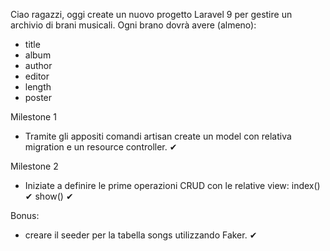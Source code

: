 Ciao ragazzi,
oggi create un nuovo progetto Laravel 9 per gestire un archivio di brani musicali. Ogni brano dovrà avere (almeno):

-   title
-   album
-   author
-   editor
-   length
-   poster

Milestone 1

-   Tramite gli appositi comandi artisan create un model con relativa migration e un resource controller. ✔

Milestone 2

-   Iniziate a definire le prime operazioni CRUD con le relative view:
    index() ✔
    show() ✔

Bonus:

-   creare il seeder per la tabella songs utilizzando Faker. ✔
